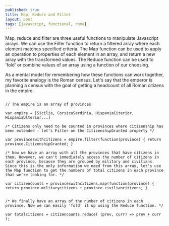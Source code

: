 ```yaml
---
published: true
title: Map, Reduce and Filter
layout: post
tags: [javascript, functional, rome]
---
```

Map, reduce and filter are three useful functions to manipulate Javascript arrays. We can use the Filter function to return a filtered array where each element matches specified criteria. The Map function can be used to apply an operation to properties of each element in an array, and return a new array with the transformed values. The Reduce function can be used to 'fold' or combine values of an array using a function of our choosing.

As a mental model for remembering how these functions can work together, my favorite analogy is the Roman census. Let's say that the emperor is planning a census with the goal of getting a headcount of all Roman citizens in the empire. 

```

// The empire is an array of provinces

var empire = [Sicilia, CorsicaSardinia, HispaniaCiterior, HispaniaUlterior...]

/* Citizens only need to be counted in provinces where citizenship has been extended - let's Filter on the CitizenshipGranted property */

var provinceswithcitizens = empire.filter(function(province) { return province.CitizenshipGranted; }

/* Now we have an array with all the provinces that have citizens in them. However, we can't immediately access the number of citizens in each province, because they are grouped by military and civilians. Since this is the only information we need from this array, let's use the Map function to get the numbers of total citizens in each province that we're looking for. */

var citizencounts = provinceswithcitizens.map(function(province) { return province.militarycitizens + province.civiliancitizens; }


/* We finally have an array of the number of citizens in each province. Now we can easily 'fold' it up using the Reduce function. */

var totalcitizens = citizencounts.reduce( (prev, curr) => prev + curr );

```
